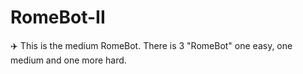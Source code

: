 # RomeBot-II
✈️ This is the medium RomeBot. There is 3 "RomeBot" one easy, one medium and one more hard.
